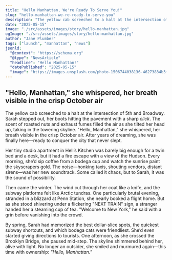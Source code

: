 ```yaml
---
title: "Hello Manhattan, We're Ready To Serve You!"
slug: "hello-manhattan-we-re-ready-to-serve-you"
description: "The yellow cab screeched to a halt at the intersection of 5th and Broadway. Sarah stepped out, her boots hitting the pavement with a sharp"
date: "2025-05-15"
image: "./src/assets/images/story/hello-manhattan.jpg"
ogImage: "./src/assets/images/story/hello-manhattan.jpg"
author: "Jane Plumber"
tags: ["launch", "manhattan", "news"]
jsonld:
  "@context": "https://schema.org"
  "@type": "NewsArticle"
  "headline": "Hello Manhattan!"
  "datePublished": "2025-05-15"
  "image": "https://images.unsplash.com/photo-1506744038136-46273834b3fb?auto=format&fit=crop&w=1200&q=80"
---
```


## "Hello, Manhattan," she whispered, her breath visible in the crisp October air

The yellow cab screeched to a halt at the intersection of 5th and Broadway. Sarah stepped out, her boots hitting the pavement with a sharp _click_. The scent of roasted nuts and exhaust fumes filled the air as she tilted her head up, taking in the towering skyline. "Hello, Manhattan," she whispered, her breath visible in the crisp October air. After years of dreaming, she was finally here—ready to conquer the city that never slept.

Her tiny studio apartment in Hell’s Kitchen was barely big enough for a twin bed and a desk, but it had a fire escape with a view of the Hudson. Every morning, she’d sip coffee from a bodega cup and watch the sunrise paint the skyscrapers gold. The noise—honking taxis, shouting vendors, distant sirens—was her new soundtrack. Some called it chaos, but to Sarah, it was the sound of possibility.

Then came the winter. The wind cut through her coat like a knife, and the subway platforms felt like Arctic tundras. One particularly brutal evening, stranded in a blizzard at Penn Station, she nearly booked a flight home. But as she stood shivering under a flickering "NEXT TRAIN" sign, a stranger handed her a steaming cup of tea. "Welcome to New York," he said with a grin before vanishing into the crowd.

By spring, Sarah had memorized the best dollar-slice spots, the quickest subway shortcuts, and which bodega cats were friendliest. She’d even started giving directions to tourists. One afternoon, as she crossed the Brooklyn Bridge, she paused mid-step. The skyline shimmered behind her, alive with light. No longer an outsider, she smiled and murmured again—this time with ownership: _"Hello, Manhattan."_
